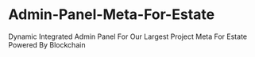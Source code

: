 # Admin-Panel-Meta-For-Estate
Dynamic Integrated Admin Panel For Our Largest Project Meta For Estate Powered By Blockchain
